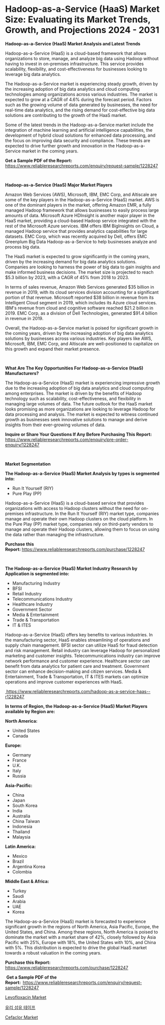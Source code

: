 <p><h1>Hadoop-as-a-Service (HaaS) Market Size: Evaluating its Market Trends, Growth, and Projections 2024 - 2031</h1></p><p><strong>Hadoop-as-a-Service (HaaS) Market Analysis and Latest Trends</strong></p>
<p><p>Hadoop-as-a-Service (HaaS) is a cloud-based framework that allows organizations to store, manage, and analyze big data using Hadoop without having to invest in on-premises infrastructure. This service provides scalability, flexibility, and cost-effectiveness for businesses looking to leverage big data analytics.</p><p>The Hadoop-as-a-Service market is experiencing steady growth, driven by the increasing adoption of big data analytics and cloud computing technologies among organizations across various industries. The market is expected to grow at a CAGR of 4.6% during the forecast period. Factors such as the growing volume of data generated by businesses, the need for real-time data analytics, and the rising demand for cost-effective big data solutions are contributing to the growth of the HaaS market.</p><p>Some of the latest trends in the Hadoop-as-a-Service market include the integration of machine learning and artificial intelligence capabilities, the development of hybrid cloud solutions for enhanced data processing, and the focus on improving data security and compliance. These trends are expected to drive further growth and innovation in the Hadoop-as-a-Service market in the coming years.</p></p>
<p><strong>Get a Sample PDF of the Report:&nbsp;</strong> <a href="https://www.reliableresearchreports.com/enquiry/request-sample/1228247">https://www.reliableresearchreports.com/enquiry/request-sample/1228247</a></p>
<p>&nbsp;</p>
<p><strong>Hadoop-as-a-Service (HaaS) Major Market Players</strong></p>
<p><p>Amazon Web Services (AWS), Microsoft, IBM, EMC Corp, and Altiscale are some of the key players in the Hadoop-as-a-Service (HaaS) market. AWS is one of the dominant players in the market, offering Amazon EMR, a fully managed Hadoop framework that allows businesses to easily process large amounts of data. Microsoft Azure HDInsight is another major player in the HaaS market, providing a cloud-based Hadoop service integrated with the rest of the Microsoft Azure services. IBM offers IBM BigInsights on Cloud, a managed Hadoop service that provides analytics capabilities for large datasets. EMC Corp, which was recently acquired by Dell, offers EMC Greenplum Big Data Hadoop-as-a-Service to help businesses analyze and process big data.</p><p>The HaaS market is expected to grow significantly in the coming years, driven by the increasing demand for big data analytics solutions. Companies are looking to harness the power of big data to gain insights and make informed business decisions. The market size is projected to reach $5.3 billion by 2023, with a CAGR of 45% from 2018 to 2023.</p><p>In terms of sales revenue, Amazon Web Services generated $35 billion in revenue in 2019, with its cloud services division accounting for a significant portion of that revenue. Microsoft reported $38 billion in revenue from its Intelligent Cloud segment in 2019, which includes its Azure cloud services. IBM's revenue from cloud and cognitive software reached $21.2 billion in 2019. EMC Corp, as a division of Dell Technologies, generated $91.4 billion in revenue in 2019.</p><p>Overall, the Hadoop-as-a-Service market is poised for significant growth in the coming years, driven by the increasing adoption of big data analytics solutions by businesses across various industries. Key players like AWS, Microsoft, IBM, EMC Corp, and Altiscale are well-positioned to capitalize on this growth and expand their market presence.</p></p>
<p>&nbsp;</p>
<p><strong>What Are The Key Opportunities For Hadoop-as-a-Service (HaaS) Manufacturers?</strong></p>
<p><p>The Hadoop-as-a-Service (HaaS) market is experiencing impressive growth due to the increasing adoption of big data analytics and cloud computing among enterprises. The market is driven by the benefits of Hadoop technology such as scalability, cost-effectiveness, and flexibility in managing large volumes of data. The future outlook for the HaaS market looks promising as more organizations are looking to leverage Hadoop for data processing and analysis. The market is expected to witness continued growth as businesses seek innovative solutions to manage and derive insights from their ever-growing volumes of data.</p></p>
<p><strong>Inquire or Share Your Questions If Any Before Purchasing This Report:</strong> <a href="https://www.reliableresearchreports.com/enquiry/pre-order-enquiry/1228247">https://www.reliableresearchreports.com/enquiry/pre-order-enquiry/1228247</a></p>
<p>&nbsp;</p>
<p><strong>Market Segmentation</strong></p>
<p><strong>The Hadoop-as-a-Service (HaaS) Market Analysis by types is segmented into:</strong></p>
<p><ul><li>Run It Yourself (RIY)</li><li>Pure Play (PP)</li></ul></p>
<p><p>Hadoop-as-a-Service (HaaS) is a cloud-based service that provides organizations with access to Hadoop clusters without the need for on-premises infrastructure. In the Run It Yourself (RIY) market type, companies manage and operate their own Hadoop clusters on the cloud platform. In the Pure Play (PP) market type, companies rely on third-party vendors to manage and operate their Hadoop clusters, allowing them to focus on using the data rather than managing the infrastructure.</p></p>
<p><strong>Purchase this Report:&nbsp;</strong><a href="https://www.reliableresearchreports.com/purchase/1228247">https://www.reliableresearchreports.com/purchase/1228247</a></p>
<p>&nbsp;</p>
<p><strong>The Hadoop-as-a-Service (HaaS) Market Industry Research by Application is segmented into:</strong></p>
<p><ul><li>Manufacturing Industry</li><li>BFSI</li><li>Retail Industry</li><li>Telecommunications Industry</li><li>Healthcare Industry</li><li>Government Sector</li><li>Media & Entertainment</li><li>Trade & Transportation</li><li>IT & ITES</li></ul></p>
<p><p>Hadoop-as-a-Service (HaaS) offers key benefits to various industries. In the manufacturing sector, HaaS enables streamlining of operations and supply chain management. BFSI sector can utilize HaaS for fraud detection and risk management. Retail industry can leverage Hadoop for personalized marketing and customer insights. Telecommunications industry can improve network performance and customer experience. Healthcare sector can benefit from data analytics for patient care and treatment. Government sector can enhance decision-making and citizen services. Media & Entertainment, Trade & Transportation, IT & ITES markets can optimize operations and improve customer experiences with HaaS.</p></p>
<p><a href="https://www.reliableresearchreports.com/hadoop-as-a-service-haas--r1228247">&nbsp;https://www.reliableresearchreports.com/hadoop-as-a-service-haas--r1228247</a></p>
<p><strong>In terms of Region, the Hadoop-as-a-Service (HaaS) Market Players available by Region are:</strong></p>
<p>
    <p> <strong> North America: </strong>
        <ul>
            <li>United States</li>
            <li>Canada</li>
        </ul>
        </p> 
    <p> <strong> Europe: </strong>
        <ul>
            <li>Germany</li>
            <li>France</li>
            <li>U.K.</li>
            <li>Italy</li>
            <li>Russia</li>
        </ul>
        </p> 
    <p> <strong> Asia-Pacific: </strong>
        <ul>
            <li>China</li>
            <li>Japan</li>
            <li>South Korea</li>
            <li>India</li>
            <li>Australia</li>
            <li>China Taiwan</li>
            <li>Indonesia</li>
            <li>Thailand</li>
            <li>Malaysia</li>
        </ul>
        </p> 
    <p> <strong> Latin America: </strong>
        <ul>
            <li>Mexico</li>
            <li>Brazil</li>
            <li>Argentina Korea</li>
            <li>Colombia</li>
        </ul>
        </p> 
    <p> <strong> Middle East & Africa: </strong>
        <ul>
            <li>Turkey</li>
            <li>Saudi</li>
            <li>Arabia</li>
            <li>UAE</li>
            <li>Korea</li>
        </ul>
    </p>
    </p>
<p><p>The Hadoop-as-a-Service (HaaS) market is forecasted to experience significant growth in the regions of North America, Asia Pacific, Europe, the United States, and China. Among these regions, North America is poised to dominate the market with a market share of 42%, closely followed by Asia Pacific with 25%, Europe with 18%, the United States with 10%, and China with 5%. This distribution is expected to drive the global HaaS market towards a robust valuation in the coming years.</p></p>
<p><strong>Purchase this Report: </strong><a href="https://www.reliableresearchreports.com/purchase/1228247">https://www.reliableresearchreports.com/purchase/1228247</a></p>
<p>&nbsp;<strong>Get a Sample PDF of the Report:&nbsp;&nbsp;</strong><a href="https://www.reliableresearchreports.com/enquiry/request-sample/1228247">https://www.reliableresearchreports.com/enquiry/request-sample/1228247</a></p>
<p><strong></strong></p>
<p><p><a href="https://www.linkedin.com/pulse/levofloxacin-market-size-reveals-best-marketing-channels-62nee?trackingId=vqA5aVDOGu4WWe10QEwHTg%3D%3D">Levofloxacin Market</a></p><p><a href="https://github.com/laholand/Market-Research-Report-List-3/blob/main/915639261520.md">유리 섬유 테이프</a></p><p><a href="https://www.linkedin.com/pulse/cefaclor-market-comprehensive-assessment-type-application-r5ode?trackingId=jlIkk9H25YeJlr4dQdnwMA%3D%3D">Cefaclor Market</a></p></p>